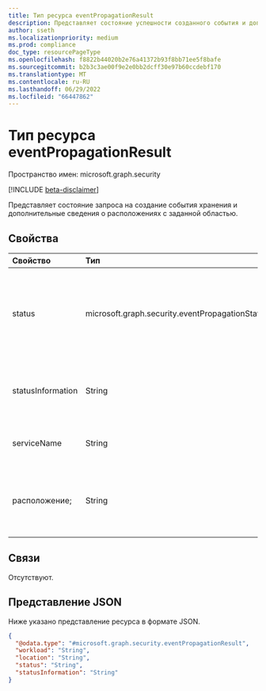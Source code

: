 ```yaml
---
title: Тип ресурса eventPropagationResult
description: Представляет состояние успешности созданного события и дополнительные сведения о расположениях с заданной областью.
author: sseth
ms.localizationpriority: medium
ms.prod: compliance
doc_type: resourcePageType
ms.openlocfilehash: f8822b44020b2e76a41372b93f8bb71ee5f8bafe
ms.sourcegitcommit: b2b3c3ae00f9e2e0bb2dcff30e97b60ccdebf170
ms.translationtype: MT
ms.contentlocale: ru-RU
ms.lasthandoff: 06/29/2022
ms.locfileid: "66447862"
---
```

# <a name="eventpropagationresult-resource-type"></a>Тип ресурса eventPropagationResult

Пространство имен: microsoft.graph.security

[!INCLUDE [beta-disclaimer](../../includes/beta-disclaimer.md)]

Представляет состояние запроса на создание события хранения и дополнительные сведения о расположениях с заданной областью.

## <a name="properties"></a>Свойства
|Свойство|Тип|Описание|
|:---|:---|:---|
|status|microsoft.graph.security.eventPropagationStatus|Указывает состояние запроса на создание события. Допустимые значения: `none`, `inProcessing`, `failed`, `success`.|
|statusInformation|String|Дополнительные сведения о состоянии запроса на создание события.|
|serviceName|String|Имя рабочей нагрузки, связанной с событием.|
|расположение;|String|Имя конкретного расположения в рабочей нагрузке, связанной с событием.|


## <a name="relationships"></a>Связи
Отсутствуют.

## <a name="json-representation"></a>Представление JSON
Ниже указано представление ресурса в формате JSON.
<!-- {
  "blockType": "resource",
  "@odata.type": "microsoft.graph.security.eventPropagationResult"
}
-->
``` json
{
  "@odata.type": "#microsoft.graph.security.eventPropagationResult",
  "workload": "String",
  "location": "String",
  "status": "String",
  "statusInformation": "String"
}
```


